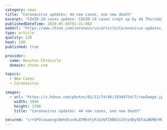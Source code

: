```yaml
---
category: news
title: "Coronavirus updates: 44 new cases, one new death"
excerpt: "COVID-19 cases update: COVID-19 cases crept up by 44 Thursday to 1,805 in Bexar County, and one new death was reported as the area slowly emerges from the tight grip of the novel coronavirus pandemic."
publishedDateTime: 2020-05-08T01:31:00Z
webUrl: "https://www.chron.com/coronavirus/article/Coronavirus-updates-May-7-15237713.php"
type: article
quality: 120
heat: 120
published: true

provider:
  name: Houston Chronicle
  domain: chron.com

topics:
  - New Cases
  - Coronavirus

images:
  - url: "https://s.hdnux.com/photos/01/11/74/46/19384754/7/rawImage.jpg"
    width: 2048
    height: 1396
    title: "Coronavirus updates: 44 new cases, one new death"

secured: "r/+SPVcauaesgcNehdtuvhL8TMbtFyFibJ6FZ9B92xIXrp4OyXEYaLWEM6rHbY1BPbUgk7IcRY9G3pI23b4zgSVUhdoF27rt7f5mdiUXaiq6LLKdvjBdyTcFOdge3ribDI9WMmKKM5+vkRFD9d/Ks1uNFKgiKKy6hb3GU8HEnLbMhrdLTSYFkZZzJzzmX6aJNiA76x/LV30m4/vVEwuqm6WGWaPznmparqZRO14qt2sEKie1bHQuuckmdRdlgBFdsGX9YFAW5GdJ3h2LPtnorbXHJt0jaoqgoHzKMT42OW3+Smk47gtePRAIrNK3uhJgaMujCbXlNdj/RK2vTer3j7svVVuQdY7OL2agiLZsneIxS6lf+AQyMprAPooRPNED82kYNGmnJDnFA8/svV9MmngjJE0NPGz7nBdmf0CsOxNG/+P1s9BPCqXPPpSeuzWrUTX5MICiB3Hf7zYh7Dwz1GVebvYBH5VhMK4H5NJpUsU=;vjKl3V1fyMDvz1ZT0zAQJg=="
---
```


